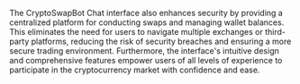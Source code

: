 The CryptoSwapBot Chat interface also enhances security by providing a centralized platform for conducting swaps and managing wallet balances. This eliminates the need for users to navigate multiple exchanges or third-party platforms, reducing the risk of security breaches and ensuring a more secure trading environment. Furthermore, the interface's intuitive design and comprehensive features empower users of all levels of experience to participate in the cryptocurrency market with confidence and ease.
